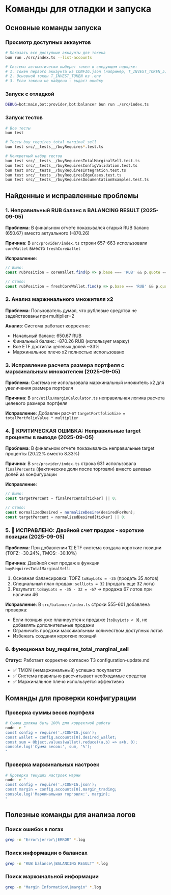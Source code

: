 # Команды для отладки и запуска

## Основные команды запуска

### Просмотр доступных аккаунтов
```bash
# Показать все доступные аккаунты для токена
bun run ./src/index.ts --list-accounts

# Система автоматически выберет токен в следующем порядке:
# 1. Токен первого аккаунта из CONFIG.json (например, T_INVEST_TOKEN_5)
# 2. Основной токен T_INVEST_TOKEN из .env
# 3. Если токены не найдены - выдаст ошибку
```

### Запуск с отладкой
```bash
DEBUG=bot:main,bot:provider,bot:balancer bun run ./src/index.ts
```

### Запуск тестов
```bash
# Все тесты
bun test

# Тесты buy_requires_total_marginal_sell
bun test src/__tests__/buyRequires*.test.ts

# Конкретный набор тестов
bun test src/__tests__/buyRequiresTotalMarginalSell.test.ts
bun test src/__tests__/buyRequiresConfigValidation.test.ts
bun test src/__tests__/buyRequiresIntegration.test.ts
bun test src/__tests__/buyRequiresEdgeCases.test.ts
bun test src/__tests__/buyRequiresDocumentationExamples.test.ts
```

## Найденные и исправленные проблемы

### 1. Неправильный RUB баланс в BALANCING RESULT (2025-09-05)

**Проблема**: В финальном отчете показывался старый RUB баланс (650.67) вместо актуального (-870.26)

**Причина**: В `src/provider/index.ts` строки 657-663 использовали `coreWallet` вместо `freshCoreWallet`

**Исправление**:
```typescript
// Было:
const rubPosition = coreWallet.find(p => p.base === 'RUB' && p.quote === 'RUB');

// Стало:
const rubPosition = freshCoreWallet.find(p => p.base === 'RUB' && p.quote === 'RUB');
```

### 2. Анализ маржинального множителя x2

**Проблема**: Пользователь думал, что рублевые средства не задействованы при multiplier=2

**Анализ**: Система работает корректно:
- Начальный баланс: 650.67 RUB
- Финальный баланс: -870.26 RUB (использует маржу)
- Все ETF достигли целевых долей ~33%
- Маржинальное плечо x2 полностью использовано

### 3. Исправление расчета размера портфеля с маржинальным множителем (2025-09-05)

**Проблема**: Система не использовала маржинальный множитель x2 для увеличения размера портфеля

**Причина**: В `src/utils/marginCalculator.ts` неправильная логика расчета целевого размера портфеля

**Исправление**: Добавлен расчет `targetPortfolioSize = totalPortfolioValue * multiplier`

### 4. 🚨 КРИТИЧЕСКАЯ ОШИБКА: Неправильные target проценты в выводе (2025-09-05)

**Проблема**: В финальном отчете показывались неправильные target проценты (20.22% вместо 8.33%)

**Причина**: В `src/provider/index.ts` строка 631 использовала `finalPercents` (фактические доли после торговли) вместо целевых долей из конфигурации

**Исправление**:
```typescript
// Было:
const targetPercent = finalPercents[ticker] || 0;

// Стало:
const normalizedDesired = normalizeDesire(desiredForRun);
const targetPercent = normalizedDesired[ticker] || 0;
```

### 5. 🚨 ИСПРАВЛЕНО: Двойной счет продаж - короткие позиции (2025-09-05)

**Проблема**: При добавлении 12 ETF система создала короткие позиции (TOFZ: -30.24%, TMOS: -30.10%)

**Причина**: Двойной счет продаж в функции `buyRequiresTotalMarginalSell`:
1. Основная балансировка: TOFZ `toBuyLots = -35` (продать 35 лотов)
2. Специальный план продаж: `sellLots = 32` (продать еще 32 лота)
3. Результат: `toBuyLots = -35 - 32 = -67` → продажа 67 лотов при наличии 46

**Исправление**: В `src/balancer/index.ts` строки 555-601 добавлена проверка:
- Если позиция уже планируется к продаже (`toBuyLots < 0`), не добавлять дополнительные продажи
- Ограничить продажи максимальным количеством доступных лотов
- Избежать создания коротких позиций

### 6. Функционал buy_requires_total_marginal_sell

**Статус**: Работает корректно согласно ТЗ configuration-update.md
- ✅ TMON (немаржинальный) успешно покупается
- ✅ Система правильно рассчитывает необходимые средства
- ✅ Маржинальное плечо используется эффективно

## Команды для проверки конфигурации

### Проверка суммы весов портфеля
```bash
# Сумма должна быть 100% для корректной работы
node -e "
const config = require('./CONFIG.json');
const wallet = config.accounts[0].desired_wallet;
const sum = Object.values(wallet).reduce((a,b) => a+b, 0);
console.log('Сумма весов:', sum, '%');
"
```

### Проверка маржинальных настроек
```bash
# Проверка текущих настроек маржи
node -e "
const config = require('./CONFIG.json');
const margin = config.accounts[0].margin_trading;
console.log('Маржинальная торговля:', margin);
"
```

## Полезные команды для анализа логов

### Поиск ошибок в логах
```bash
grep -n "Error\|error\|ERROR" *.log
```

### Поиск информации о балансах
```bash
grep -n "RUB balance\|BALANCING RESULT" *.log
```

### Поиск маржинальной информации
```bash
grep -n "Margin Information\|margin" *.log
```
